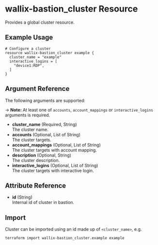 # wallix-bastion_cluster Resource

Provides a global cluster resource.

## Example Usage

```hcl
# Configure a cluster
resource wallix-bastion_cluster example {
  cluster_name = "example"
  interactive_logins = [
    "device1:RDP",
  ]
}
```

## Argument Reference

The following arguments are supported:

-> **Note:** At least one of `accounts`, `account_mappings` or `interactive_logins` arguments is required.

- **cluster_name**  (Required, String)  
  The cluster name.
- **accounts** (Optional, List of String)  
  The cluster targets.  
- **account_mappings** (Optional, List of String)  
  The cluster targets with account mapping.  
- **description** (Optional, String)  
  The cluster description.
- **interactive_logins** (Optional, List of String)  
  The cluster targets with interactive login.  

## Attribute Reference

- **id** (String)  
  Internal id of cluster in bastion.

## Import

Cluster can be imported using an id made up of `<cluster_name>`, e.g.

```shell
terraform import wallix-bastion_cluster.example example
```
